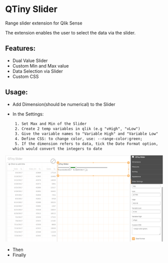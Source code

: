 # QTiny Slider
Range slider extension for Qlik Sense

The extension enables the user to select the data via the slider.
## Features:
  * Dual Value Slider
  * Custom Min and Max value
  * Data Selection via Slider 
  * Custom CSS

## Usage:
* Add Dimension(should be numerical) to the Slider
* In the Settings:
           
       1. Set Max and Min of the Slider
       2. Create 2 temp variables in qlik (e.g "vHigh", "vLow")
       3. Give the variable names to "Variable High" and "Variable Low"
       4. Define CSS: to change color, use: --range-color:green;
       5. If the dimension refers to data, tick the Date Format option, which would convert the integers to date
![alt text](https://github.com/nfire11/QTiny_Slider/blob/master/sample1.png "Sample")


* Then
* Finally
